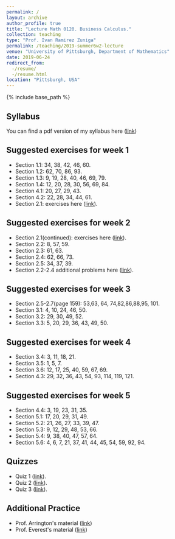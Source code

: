 ```yaml
---
permalink: /
layout: archive
author_profile: true
title: "Lecture Math 0120. Business Calculus."
collection: teaching
type: "Prof. Ivan Ramirez Zuniga"
permalink: /teaching/2019-summer6w2-lecture
venue: "University of Pittsburgh, Department of Mathematics"
date: 2019-06-24
redirect_from:
  -/resume/
  -/resume.html
location: "Pittsburgh, USA"
---
```



{% include base_path %}
## Syllabus
You can find a pdf version of my syllabus here ([link](https://ivanrazu.github.io/files/Syllabus.pdf))
## Suggested exercises for week 1
* Section 1.1: 34, 38, 42, 46, 60.
* Section 1.2: 62, 70, 86, 93.
* Section 1.3: 9, 19, 28, 40, 46, 69, 79.
* Section 1.4: 12, 20, 28, 30, 56, 69, 84.
* Section 4.1: 20, 27, 29, 43.
* Section 4.2: 22, 28, 34, 44, 61.
* Section 2.1: exercises here ([link](https://ivanrazu.github.io/files/exc_sect2.1.pdf)).
## Suggested exercises for week 2
* Section 2.1(continued): exercises here ([link](https://ivanrazu.github.io/files/exc_sect2.1_continued.pdf)).
* Section 2.2: 8, 57, 59.
* Section 2.3: 61, 63.
* Section 2.4: 62, 66, 73.
* Section 2.5: 34, 37, 39.
* Section 2.2-2.4 additional problems here ([link](https://ivanrazu.github.io/files/exc_sect2.2-2.5.pdf)).
## Suggested exercises for week 3
* Section 2.5-2.7(page 159): 53,63, 64, 74,82,86,88,95, 101. 
* Section 3.1: 4, 10, 24, 46, 50.
* Section 3.2: 29, 30, 49, 52.
* Section 3.3: 5, 20, 29, 36, 43, 49, 50.
## Suggested exercises for week 4
* Section 3.4: 3, 11, 18, 21.
* Section 3.5: 1, 5, 7.
* Section 3.6: 12, 17, 25, 40, 59, 67, 69. 
* Section 4.3: 29, 32, 36, 43, 54, 93, 114, 119, 121.
## Suggested exercises for week 5
* Section 4.4: 3, 19, 23, 31, 35.
* Section 5.1: 17, 20, 29, 31, 49.
* Section 5.2: 21, 26, 27, 33, 39, 47.
* Section 5.3: 9, 12, 29, 48, 53, 66. 
* Section 5.4: 9, 38, 40, 47, 57, 64.
* Section 5.6: 4, 6, 7, 21, 37, 41, 44, 45, 54, 59, 92, 94.
## Quizzes
* Quiz 1 ([link](https://ivanrazu.github.io/files/Q1.pdf)).
* Quiz 2 ([link](https://ivanrazu.github.io/files/Q2.pdf)).
* Quiz 3 ([link](https://ivanrazu.github.io/files/Q3.pdf)).
## Additional Practice
* Prof. Arrington's material ([link](http://www.math.pitt.edu/~earr/Math-1020/Math0120Base.html))
* Prof. Everest's material ([link](http://www.math.pitt.edu/~evt3/0120/))
